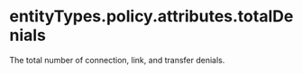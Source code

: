 # entityTypes.policy.attributes.totalDenials

The total number of connection, link, and transfer denials.

